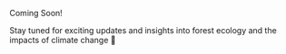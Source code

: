 Coming Soon!

Stay tuned for exciting updates and insights into forest ecology and the impacts of climate change 🌿
